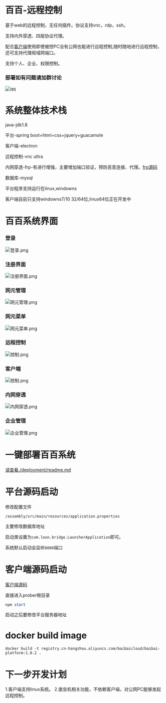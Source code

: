 # 百百-远程控制

基于web的远程控制，无任何插件。协议支持vnc，rdp，ssh。

支持内外穿透、四层协议代理。

配合[客户端](https://github.com/baibaicloud/prober)使用即使被控PC没有公网也能进行远程控制,随时随地进行远程控制，还可支持代理局域网端口。

支持个人、企业、权限控制。

### 部署如有问题请加群讨论
![qq](https://img-blog.csdnimg.cn/20200726232850251.png)

# 系统整体技术栈
java-jdk1.8

平台-spring boot+html+css+jquery+guacamole

客户端-electron

远程控制-vnc ultra

内网穿透-frp-有进行增强，主要增加端口验证，预防恶意连接、代理。[frp源码](https://github.com/baibaicloud/frp)

数据库-mysql

平台程序支持运行在linux,windowns

客户端目前只支持windowns7/10 32/64位,linux64位正在开发中

# 百百系统界面
### 登录
![登录.png](https://img-blog.csdnimg.cn/2020072523185896.png)

### 注册界面
![注册界面.png](https://img-blog.csdnimg.cn/20200725231914968.png)

### 网元管理
![网元管理.png](https://img-blog.csdnimg.cn/20200725231950291.png)

### 网元菜单
![网元菜单.png](https://img-blog.csdnimg.cn/2020072523200343.png)

### 远程控制
![控制.png](https://img-blog.csdnimg.cn/20200725232021807.png)

### 客户端
![控制.png](https://img-blog.csdnimg.cn/20200725232103974.png)

### 内网穿透
![内网穿透.png](https://img-blog.csdnimg.cn/20200725232124791.png)

### 企业管理
![企业管理.png](https://img-blog.csdnimg.cn/20200725232137332.png)

# 一键部署百百系统
[请查看./deployment/readme.md](./deployment/readme.md)

# 平台源码启动
修改配置文件

```
/assembly/src/main/resources/application.properties
```

主要修改数据库地址

启动类设置为`com.loon.bridge.LauncherApplication`即可。

系统默认启动会监听`8080`端口

# 客户端源码启动
[客户端源码](https://github.com/baibaicloud/prober)

直接进入prober根目录

```powershell
npm start
```

启动之后要修改平台服务器地址

# docker build image
```
docker build -t registry.cn-hangzhou.aliyuncs.com/baibaicloud/baibai-platform:1.0.2 .
```

# 下一步开发计划
1.客户端支持linux系统。
2.堡垒机相关功能，不依赖客户端，对公网PC能够发起远程控制。